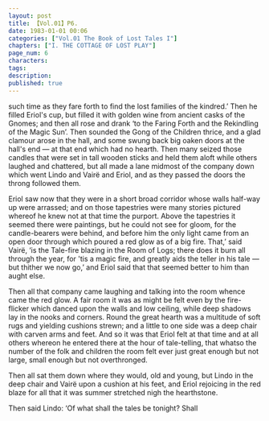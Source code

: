```yaml
---
layout: post
title: 【Vol.01】P6.
date: 1983-01-01 00:06
categories: ["Vol.01 The Book of Lost Tales I"]
chapters: ["I. THE COTTAGE OF LOST PLAY"]
page_num: 6
characters: 
tags: 
description: 
published: true
---
```


<p style="text-indent: 0;">
such time as they fare forth to find the lost families of the kindred.’ Then he filled Eriol's cup, but filled it with golden wine from ancient casks of the Gnomes; and then all rose and drank ‘to the Faring Forth and the Rekindling of the Magic Sun’. Then sounded the Gong of the Children thrice, and a glad clamour arose in the hall, and some swung back big oaken doors at the hall's end — at that end which had no hearth. Then many seized those candles that were set in tall wooden sticks and held them aloft while others laughed and chattered, but all made a lane midmost of the company down which went Lindo and Vairë and Eriol, and as they passed the doors the throng followed them.
</p>

Eriol saw now that they were in a short broad corridor whose walls half-way up were arrassed; and on those tapestries were many stories pictured whereof he knew not at that time the purport. Above the tapestries it seemed there were paintings, but he could not see for gloom, for the candle-bearers were behind, and before him the only light came from an open door through which poured a red glow as of a big fire. That,’ said Vairë, ‘is the Tale-fire blazing in the Room of Logs; there does it burn all through the year, for 'tis a magic fire, and greatly aids the teller in his tale — but thither we now go,’ and Eriol said that that seemed better to him than aught else.

Then all that company came laughing and talking into the room whence came the red glow. A fair room it was as might be felt even by the fire-flicker which danced upon the walls and low ceiling, while deep shadows lay in the nooks and corners. Round the great hearth was a multitude of soft rugs and yielding cushions strewn; and a little to one side was a deep chair with carven arms and feet. And so it was that Eriol felt at that time and at all others whereon he entered there at the hour of tale-telling, that whatso the number of the folk and children the room felt ever just great enough but not large, small enough but not overthronged.

Then all sat them down where they would, old and young, but Lindo in the deep chair and Vairë upon a cushion at his feet, and Eriol rejoicing in the red blaze for all that it was summer stretched nigh the hearthstone.

Then said Lindo: ‘Of what shall the tales be tonight? Shall

